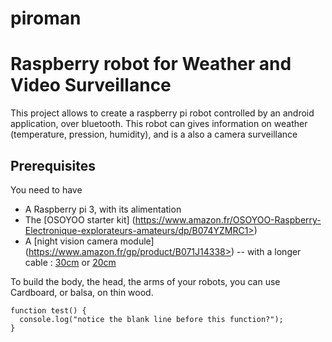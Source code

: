 # piroman
Raspberry robot for Weather and Video Surveillance
====================================

This project allows to create a raspberry pi robot controlled by an android application, over bluetooth.
This robot can gives information on weather (temperature, pression, humidity), and is a also a camera surveillance 

Prerequisites
-------------------

You need to have
- A Raspberry pi 3, with its alimentation
- The [OSOYOO starter kit] (https://www.amazon.fr/OSOYOO-Raspberry-Electronique-explorateurs-amateurs/dp/B074YZMRC1>)
- A [night vision camera module] (https://www.amazon.fr/gp/product/B071J14338>)
-- with a longer cable : [30cm](https://www.amazon.fr/gp/product/B01NAXKTDP)  or [20cm](https://www.amazon.fr/gp/product/B00RMV2L0M)

To build the body, the head, the arms of your robots, you can use Cardboard, or balsa, on thin wood.

```
function test() {
  console.log("notice the blank line before this function?");
}
```
